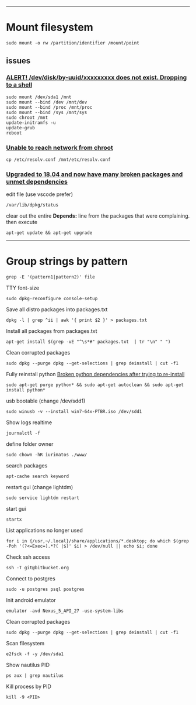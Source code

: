 ----
# Mount filesystem 
```
sudo mount -o rw /partition/identifier /mount/point
```
## issues
### [ALERT! /dev/disk/by-uuid/xxxxxxxxx does not exist. Dropping to a shell](https://askubuntu.com/questions/516217/alert-dev-disk-by-uuid-xxxxxxxxx-does-not-exist-dropping-to-a-shell/516471#516471)
```
sudo mount /dev/sda1 /mnt
sudo mount --bind /dev /mnt/dev
sudo mount --bind /proc /mnt/proc
sudo mount --bind /sys /mnt/sys
sudo chroot /mnt
update-initramfs -u
update-grub
reboot
```
### [Unable to reach network from chroot](https://unix.stackexchange.com/questions/280500/unable-to-reach-network-from-chroot/280534#280534)
```
cp /etc/resolv.conf /mnt/etc/resolv.conf
```
### [Upgraded to 18.04 and now have many broken packages and unmet dependencies](https://askubuntu.com/questions/1032126/upgraded-to-18-04-and-now-have-many-broken-packages-and-unmet-dependencies/1032453#1032453)
edit file (use vscode prefer)
```
/var/lib/dpkg/status
```
clear out the entire **Depends:** line from the packages that were complaining.
then execute  
```
apt-get update && apt-get upgrade
```

----
# Group strings by pattern
```
grep -E '(pattern1|pattern2)' file
```

TTY font-size
```
sudo dpkg-reconfigure console-setup
```

Save all distro packages into packages.txt
```
dpkg -l | grep ^ii | awk '{ print $2 }' > packages.txt
```

Install all packages from packages.txt
```
apt-get install $(grep -vE "^\s*#" packages.txt  | tr "\n" " ")
```

Clean corrupted packages
```
sudo dpkg --purge dpkg --get-selections | grep deinstall | cut -f1
```

Fully reinstall python [Broken python dependencies after trying to re-install](https://askubuntu.com/a/1080265)
```
sudo apt-get purge python* && sudo apt-get autoclean && sudo apt-get install python*
```

usb bootable (change /dev/sdd1)
```
sudo winusb -v --install win7-64x-PTBR.iso /dev/sdd1
```

Show logs realtime
```
journalctl -f
```

define folder owner
```
sudo chown -hR iurimatos ./www/
```

search packages
```
apt-cache search keyword
```

restart gui (change lightdm)
```
sudo service lightdm restart
```

start gui
```
startx
```

List applications no longer used
```
for i in {/usr,~/.local}/share/applications/*.desktop; do which $(grep -Poh '(?<=Exec=).*?( |$)' $i) > /dev/null || echo $i; done
```

Check ssh access
```
ssh -T git@bitbucket.org
```

Connect to postgres
```
sudo -u postgres psql postgres
```

Init android emulator
```
emulator -avd Nexus_5_API_27 -use-system-libs
```

Clean corrupted packages
```
sudo dpkg --purge dpkg --get-selections | grep deinstall | cut -f1
```

Scan filesystem
```
e2fsck -f -y /dev/sda1
```

Show nautilus PID
```
ps aux | grep nautilus
```

Kill process by PID
```
kill -9 <PID>
```
